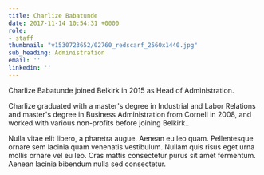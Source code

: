 ```yaml
---
title: Charlize Babatunde
date: 2017-11-14 10:54:31 +0000
role:
- staff
thumbnail: "v1530723652/02760_redscarf_2560x1440.jpg"
sub_heading: Administration
email: ''
linkedin: ''
---
```


Charlize Babatunde joined Belkirk in 2015 as Head of Administration.

Charlize graduated with a master's degree in Industrial and Labor Relations and master's degree in Business Administration from Cornell in 2008, and worked with various non-profits before joining Belkirk..

Nulla vitae elit libero, a pharetra augue. Aenean eu leo quam. Pellentesque ornare sem lacinia quam venenatis vestibulum. Nullam quis risus eget urna mollis ornare vel eu leo. Cras mattis consectetur purus sit amet fermentum. Aenean lacinia bibendum nulla sed consectetur.
